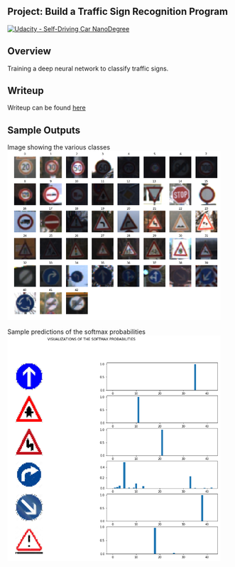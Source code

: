 ## Project: Build a Traffic Sign Recognition Program
[![Udacity - Self-Driving Car NanoDegree](https://s3.amazonaws.com/udacity-sdc/github/shield-carnd.svg)](http://www.udacity.com/drive)

Overview
---

Training a deep neural network to classify traffic signs.

Writeup
---
Writeup can be found [here](Writeup.pdf)


Sample Outputs
---

Image showing the various classes
<img src="examples/classes.png" width="480" alt="Result" />


Sample predictions of the softmax probabilities
<img src="examples/predictions.png" width="480" alt="Result" />

